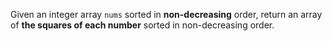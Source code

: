 Given an integer array `nums` sorted in **non-decreasing** order, return an array of **the squares of each number** sorted in non-decreasing order.